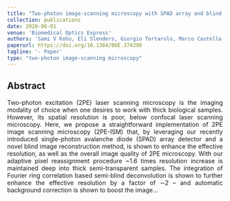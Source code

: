 ```yaml
---
title: "Two-photon image-scanning microscopy with SPAD array and blind image reconstruction"
collection: publications
date: 2020-06-01
venue: 'Biomedical Optics Express'
authors: 'Sami V Koho, Eli Slenders, Giorgio Tortarolo, Marco Castello, Mauro Buttafava, Federica Villa, Elena Tcarenkova, Marcel Ameloot, Paolo Bianchini, Colin JR Sheppard, Alberto Diaspro, Alberto Tosi, Giuseppe Vicidomini'
paperurl: https://doi.org/10.1364/BOE.374398
tagline: '- Paper'
type: "two-photon image-scanning microscopy"
---
```


<h2> Abstract </h2>
<p align= "justify">
Two-photon excitation (2PE) laser scanning microscopy is the imaging modality of choice when one desires to work with thick biological samples. However, its spatial resolution is poor, below confocal laser scanning microscopy. Here, we propose a straightforward implementation of 2PE image scanning microscopy (2PE-ISM) that, by leveraging our recently introduced single-photon avalanche diode (SPAD) array detector and a novel blind image reconstruction method, is shown to enhance the effective resolution, as well as the overall image quality of 2PE microscopy. With our adaptive pixel reassignment procedure ~1.6 times resolution increase is maintained deep into thick semi-transparent samples. The integration of Fourier ring correlation based semi-blind deconvolution is shown to further enhance the effective resolution by a factor of ∼2 – and automatic background correction is shown to boost the image...
  
  
  
  
